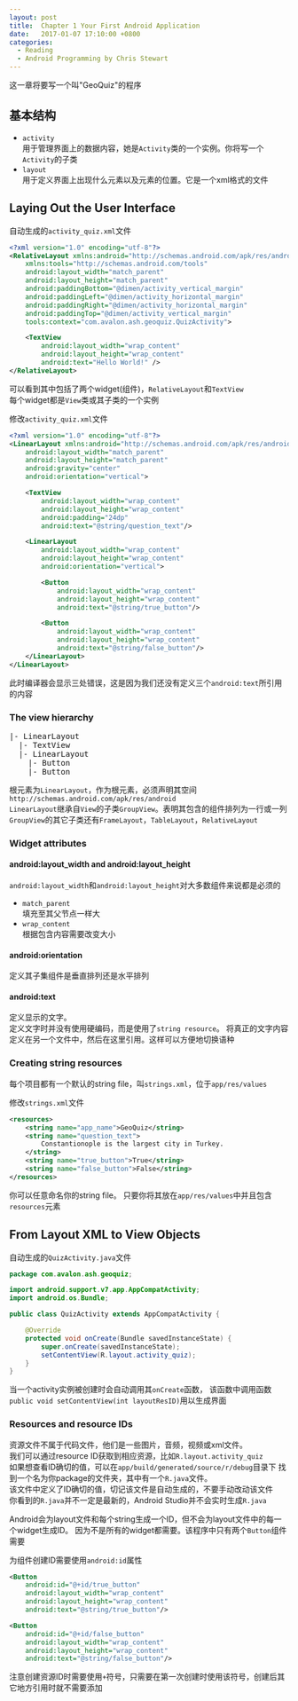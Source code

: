 ```yaml
---
layout: post
title:  Chapter 1 Your First Android Application
date:   2017-01-07 17:10:00 +0800
categories:
  - Reading
  - Android Programming by Chris Stewart
---
```


这一章将要写一个叫"GeoQuiz"的程序

## 基本结构

* `activity`  
  用于管理界面上的数据内容，她是`Activity`类的一个实例。你将写一个`Activity`的子类
* `layout`  
  用于定义界面上出现什么元素以及元素的位置。它是一个xml格式的文件

## Laying Out the User Interface

自动生成的`activity_quiz.xml`文件
```xml
<?xml version="1.0" encoding="utf-8"?>
<RelativeLayout xmlns:android="http://schemas.android.com/apk/res/android"
    xmlns:tools="http://schemas.android.com/tools"
    android:layout_width="match_parent"
    android:layout_height="match_parent"
    android:paddingBottom="@dimen/activity_vertical_margin"
    android:paddingLeft="@dimen/activity_horizontal_margin"
    android:paddingRight="@dimen/activity_horizontal_margin"
    android:paddingTop="@dimen/activity_vertical_margin"
    tools:context="com.avalon.ash.geoquiz.QuizActivity">

    <TextView
        android:layout_width="wrap_content"
        android:layout_height="wrap_content"
        android:text="Hello World!" />
</RelativeLayout>
```

可以看到其中包括了两个widget(组件)，`RelativeLayout`和`TextView`  
每个widget都是`View`类或其子类的一个实例

修改`activity_quiz.xml`文件
```xml
<?xml version="1.0" encoding="utf-8"?>
<LinearLayout xmlns:android="http://schemas.android.com/apk/res/android"
    android:layout_width="match_parent"
    android:layout_height="match_parent"
    android:gravity="center"
    android:orientation="vertical">

    <TextView
        android:layout_width="wrap_content"
        android:layout_height="wrap_content"
        android:padding="24dp"
        android:text="@string/question_text"/>

    <LinearLayout
        android:layout_width="wrap_content"
        android:layout_height="wrap_content"
        android:orientation="vertical">

        <Button
            android:layout_width="wrap_content"
            android:layout_height="wrap_content"
            android:text="@string/true_button"/>

        <Button
            android:layout_width="wrap_content"
            android:layout_height="wrap_content"
            android:text="@string/false_button"/>
    </LinearLayout>
</LinearLayout>
```
此时编译器会显示三处错误，这是因为我们还没有定义三个`android:text`所引用的内容

### The view hierarchy

<pre>
|- LinearLayout
  |- TextView
  |- LinearLayout
    |- Button
    |- Button
</pre>

根元素为`LinearLayout`，作为根元素，必须声明其空间`http://schemas.android.com/apk/res/android`  
`LinearLayout`继承自`View`的子类`GroupView`。表明其包含的组件排列为一行或一列  
`GroupView`的其它子类还有`FrameLayout`，`TableLayout`，`RelativeLayout`

### Widget attributes

#### android:layout_width and android:layout_height

`android:layout_width`和`android:layout_height`对大多数组件来说都是必须的

* `match_parent`  
  填充至其父节点一样大
* `wrap_content`  
  根据包含内容需要改变大小

#### android:orientation

定义其子集组件是垂直排列还是水平排列

#### android:text

定义显示的文字。  
定义文字时并没有使用硬编码，而是使用了`string resource`。
将真正的文字内容定义在另一个文件中，然后在这里引用。这样可以方便地切换语种

### Creating string resources

每个项目都有一个默认的string file，叫`strings.xml`，位于`app/res/values`

修改`strings.xml`文件
```xml
<resources>
    <string name="app_name">GeoQuiz</string>
    <string name="question_text">
        Constantionople is the largest city in Turkey.
    </string>
    <string name="true_button">True</string>
    <string name="false_button">False</string>
</resources>
```

你可以任意命名你的string file。
只要你将其放在`app/res/values`中并且包含`resources`元素

## From Layout XML to View Objects

自动生成的`QuizActivity.java`文件
```java
package com.avalon.ash.geoquiz;

import android.support.v7.app.AppCompatActivity;
import android.os.Bundle;

public class QuizActivity extends AppCompatActivity {

    @Override
    protected void onCreate(Bundle savedInstanceState) {
        super.onCreate(savedInstanceState);
        setContentView(R.layout.activity_quiz);
    }
}
```

当一个activity实例被创建时会自动调用其`onCreate`函数，
该函数中调用函数`public void setContentView(int layoutResID)`用以生成界面

### Resources and resource IDs

资源文件不属于代码文件，他们是一些图片，音频，视频或xml文件。  
我们可以通过resource ID获取到相应资源，比如`R.layout.activity_quiz`  
如果想查看ID确切的值，可以在`app/build/generated/source/r/debug`目录下
找到一个名为你package的文件夹，其中有一个`R.java`文件。  
该文件中定义了ID确切的值，切记该文件是自动生成的，不要手动改动该文件  
你看到的`R.java`并不一定是最新的，Android Studio并不会实时生成`R.java`  

Android会为layout文件和每个string生成一个ID，但不会为layout文件中的每一个widget生成ID。
因为不是所有的widget都需要。该程序中只有两个`Button`组件需要

为组件创建ID需要使用`android:id`属性

```xml
<Button
    android:id="@+id/true_button"
    android:layout_width="wrap_content"
    android:layout_height="wrap_content"
    android:text="@string/true_button"/>

<Button
    android:id="@+id/false_button"
    android:layout_width="wrap_content"
    android:layout_height="wrap_content"
    android:text="@string/false_button"/>
```

注意创建资源ID时需要使用`+`符号，只需要在第一次创建时使用该符号，创建后其它地方引用时就不需要添加
